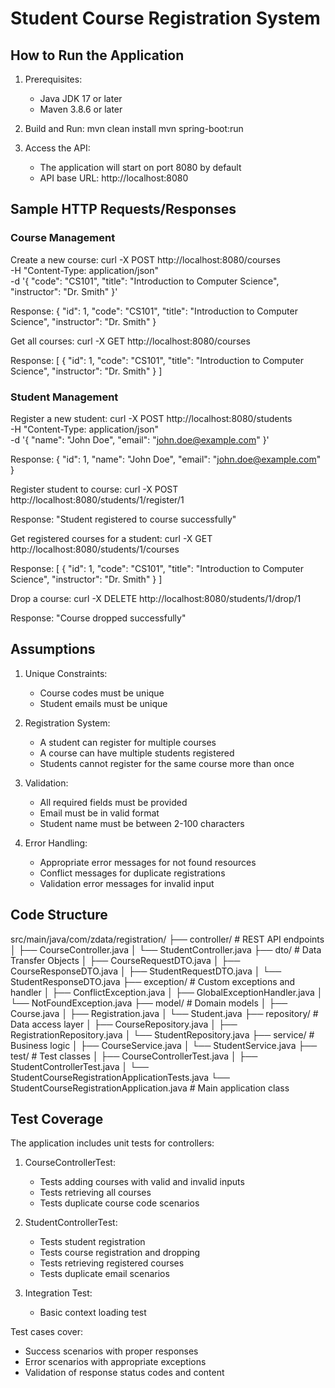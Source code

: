 # Student Course Registration System

## How to Run the Application

1. Prerequisites:
   - Java JDK 17 or later
   - Maven 3.8.6 or later

2. Build and Run:
   mvn clean install
   mvn spring-boot:run

3. Access the API:
   - The application will start on port 8080 by default
   - API base URL: http://localhost:8080

## Sample HTTP Requests/Responses

### Course Management

Create a new course:
curl -X POST http://localhost:8080/courses \
-H "Content-Type: application/json" \
-d '{
    "code": "CS101",
    "title": "Introduction to Computer Science",
    "instructor": "Dr. Smith"
}'

Response:
{
    "id": 1,
    "code": "CS101",
    "title": "Introduction to Computer Science",
    "instructor": "Dr. Smith"
}

Get all courses:
curl -X GET http://localhost:8080/courses

Response:
[
    {
        "id": 1,
        "code": "CS101",
        "title": "Introduction to Computer Science",
        "instructor": "Dr. Smith"
    }
]

### Student Management

Register a new student:
curl -X POST http://localhost:8080/students \
-H "Content-Type: application/json" \
-d '{
    "name": "John Doe",
    "email": "john.doe@example.com"
}'

Response:
{
    "id": 1,
    "name": "John Doe",
    "email": "john.doe@example.com"
}

Register student to course:
curl -X POST http://localhost:8080/students/1/register/1

Response:
"Student registered to course successfully"

Get registered courses for a student:
curl -X GET http://localhost:8080/students/1/courses

Response:
[
    {
        "id": 1,
        "code": "CS101",
        "title": "Introduction to Computer Science",
        "instructor": "Dr. Smith"
    }
]

Drop a course:
curl -X DELETE http://localhost:8080/students/1/drop/1

Response:
"Course dropped successfully"

## Assumptions

1. Unique Constraints:
   - Course codes must be unique
   - Student emails must be unique

2. Registration System:
   - A student can register for multiple courses
   - A course can have multiple students registered
   - Students cannot register for the same course more than once

3. Validation:
   - All required fields must be provided
   - Email must be in valid format
   - Student name must be between 2-100 characters

4. Error Handling:
   - Appropriate error messages for not found resources
   - Conflict messages for duplicate registrations
   - Validation error messages for invalid input

## Code Structure

src/main/java/com/zdata/registration/
├── controller/            # REST API endpoints
│   ├── CourseController.java
│   └── StudentController.java
├── dto/                   # Data Transfer Objects
│   ├── CourseRequestDTO.java
│   ├── CourseResponseDTO.java
│   ├── StudentRequestDTO.java
│   └── StudentResponseDTO.java
├── exception/             # Custom exceptions and handler
│   ├── ConflictException.java
│   ├── GlobalExceptionHandler.java
│   └── NotFoundException.java
├── model/                 # Domain models
│   ├── Course.java
│   ├── Registration.java
│   └── Student.java
├── repository/            # Data access layer
│   ├── CourseRepository.java
│   ├── RegistrationRepository.java
│   └── StudentRepository.java
├── service/               # Business logic
│   ├── CourseService.java
│   └── StudentService.java
├── test/                  # Test classes
│   ├── CourseControllerTest.java
│   ├── StudentControllerTest.java
│   └── StudentCourseRegistrationApplicationTests.java
└── StudentCourseRegistrationApplication.java  # Main application class

## Test Coverage

The application includes unit tests for controllers:

1. CourseControllerTest:
   - Tests adding courses with valid and invalid inputs
   - Tests retrieving all courses
   - Tests duplicate course code scenarios

2. StudentControllerTest:
   - Tests student registration
   - Tests course registration and dropping
   - Tests retrieving registered courses
   - Tests duplicate email scenarios

3. Integration Test:
   - Basic context loading test

Test cases cover:
- Success scenarios with proper responses
- Error scenarios with appropriate exceptions
- Validation of response status codes and content
